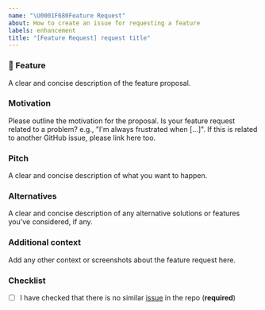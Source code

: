 ```yaml
---
name: "\U0001F680Feature Request"
about: How to create an issue for requesting a feature
labels: enhancement
title: "[Feature Request] request title"
---
```


### 🚀 Feature

A clear and concise description of the feature proposal.

### Motivation

Please outline the motivation for the proposal.
Is your feature request related to a problem? e.g., "I'm always frustrated when [...]".
If this is related to another GitHub issue, please link here too.

### Pitch

A clear and concise description of what you want to happen.

### Alternatives

A clear and concise description of any alternative solutions or features you've considered, if any.

### Additional context

Add any other context or screenshots about the feature request here.

### Checklist

- [ ] I have checked that there is no similar [issue](https://github.com/bheijden/rex/issues) in the repo (**required**)


<!--- This Template is an edited version of the one from https://github.com/DLR-RM/stable-baselines3 which is an edited version of the one from https://github.com/pytorch/pytorch -->
